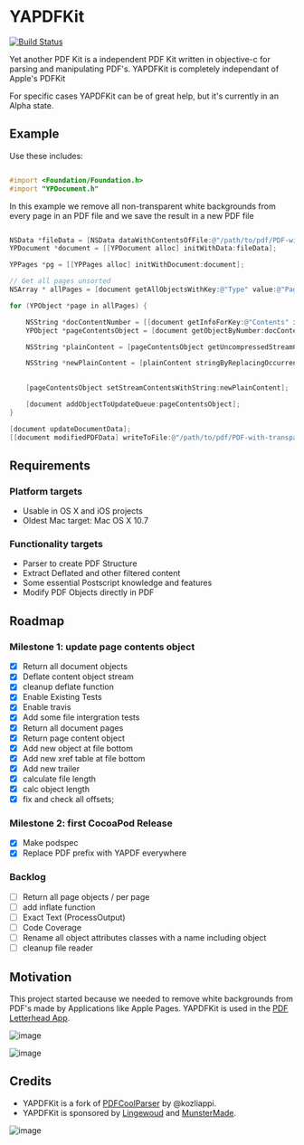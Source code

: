 #  YAPDFKit

[![Build
Status](https://travis-ci.org/mipmip/YAPDFKit.svg?branch=master)](https://travis-ci.org/mipmip/YAPDFKit)

Yet another PDF Kit is a independent PDF Kit written in objective-c for
parsing and manipulating PDF's. YAPDFKit is completely independant of Apple's PDFKit

For specific cases YAPDFKit can be of great help, but it's currently in an Alpha state.

## Example

Use these includes:

```objective-c

#import <Foundation/Foundation.h>
#import "YPDocument.h"
```

In this example we remove all non-transparent white backgrounds from every page in an 
PDF file and we save the result in a new PDF file

```objective-c

NSData *fileData = [NSData dataWithContentsOfFile:@"/path/to/pdf/PDF-with-non-transparent-background.pdf"];
YPDocument *document = [[YPDocument alloc] initWithData:fileData];

YPPages *pg = [[YPPages alloc] initWithDocument:document];

// Get all pages unsorted
NSArray * allPages = [document getAllObjectsWithKey:@"Type" value:@"Page"];

for (YPObject *page in allPages) {

    NSString *docContentNumber = [[document getInfoForKey:@"Contents" inObject:[page getObjectNumber]] getReferenceNumber];
    YPObject *pageContentsObject = [document getObjectByNumber:docContentNumber];

    NSString *plainContent = [pageContentsObject getUncompressedStreamContents];

    NSString *newPlainContent = [plainContent stringByReplacingOccurrencesOfString:@"0 0 595 842 re W n /Cs1 cs 1 1 1 sc"
                                                                        withString:@"0 0 000 000 re W n /Cs1 cs 1 1 1 sc"];

    [pageContentsObject setStreamContentsWithString:newPlainContent];

    [document addObjectToUpdateQueue:pageContentsObject];
}

[document updateDocumentData];
[[document modifiedPDFData] writeToFile:@"/path/to/pdf/PDF-with-transparent-background.pdf" atomically:YES];
```

## Requirements

### Platform targets

- Usable in OS X and iOS projects
- Oldest Mac target: Mac OS X 10.7

### Functionality targets

- Parser to create PDF Structure
- Extract Deflated and other filtered content
- Some essential Postscript knowledge and features
- Modify PDF Objects directly in PDF

## Roadmap

### Milestone 1: update page contents object

- [x] Return all document objects
- [x] Deflate content object stream
- [x] cleanup deflate function
- [x] Enable Existing Tests
- [x] Enable travis
- [x] Add some file intergration tests
- [x] Return all document pages
- [x] Return page content object
- [x] Add new object at file bottom
- [x] Add new xref table at file bottom
- [x] Add new trailer
- [x] calculate file length
- [x] calc object length
- [x] fix and check all offsets;

### Milestone 2: first CocoaPod Release
- [x] Make podspec
- [x] Replace PDF prefix with YAPDF everywhere

### Backlog
- [ ] Return all page objects / per page
- [ ] add inflate function
- [ ] Exact Text (ProcessOutput)
- [ ] Code Coverage
- [ ] Rename all object attributes classes with a name including object
- [ ] cleanup file reader

## Motivation
This project started because we needed to remove white
backgrounds from PDF's made by Applications like Apple Pages. YAPDFKit
is used in the [PDF Letterhead App](http://pdfletterhead.net).

![image](http://picdrop.t3lab.com/DXf3SaNc8d.png)

![image](http://picdrop.t3lab.com/cAobHdySJ6.png)

## Credits
- YAPDFKit is a fork of [PDFCoolParser](https://github.com/kozliappi/PDFCoolParser) by @kozliappi.
- YAPDFKit is sponsored by [Lingewoud](http://lingewoud.com) and [MunsterMade](http://munstermade.com).

![image](http://picdrop.t3lab.com/yCWqnH5FWq.png)
